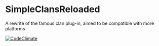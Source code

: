 # SimpleClansReloaded
A rewrite of the famous clan plug-in, aimed to be compatible with more platforms 


[![CodeClimate](https://img.shields.io/codeclimate/maintainability/RoinujNosde/SimpleClansReloaded?style=for-the-badge)](https://codeclimate.com/github/RoinujNosde/SimpleClansReloaded)
